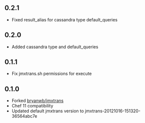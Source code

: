 ## 0.2.1

* Fixed result_alias for cassandra type default_queries

## 0.2.0

* Added cassandra type and default_queries

## 0.1.1

* Fix jmxtrans.sh permissions for execute

## 0.1.0

* Forked [bryanwb/jmxtrans](https://github.com/bryanwb/jmxtrans)
* Chef 11 compatibility
* Updated default jmxtrans version to jmxtrans-20121016-151320-36564abc7e
